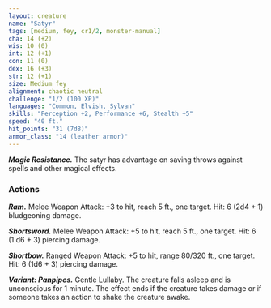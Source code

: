 ```yaml
---
layout: creature
name: "Satyr"
tags: [medium, fey, cr1/2, monster-manual]
cha: 14 (+2)
wis: 10 (0)
int: 12 (+1)
con: 11 (0)
dex: 16 (+3)
str: 12 (+1)
size: Medium fey
alignment: chaotic neutral
challenge: "1/2 (100 XP)"
languages: "Common, Elvish, Sylvan"
skills: "Perception +2, Performance +6, Stealth +5"
speed: "40 ft."
hit_points: "31 (7d8)"
armor_class: "14 (leather armor)"
---
```


***Magic Resistance.*** The satyr has advantage on saving throws against spells and other magical effects.

### Actions

***Ram.*** Melee Weapon Attack: +3 to hit, reach 5 ft., one target. Hit: 6 (2d4 + 1) bludgeoning damage.

***Shortsword.*** Melee Weapon Attack: +5 to hit, reach 5 ft., one target. Hit: 6 (1 d6 + 3) piercing damage.

***Shortbow.*** Ranged Weapon Attack: +5 to hit, range 80/320 ft., one target. Hit: 6 (1d6 + 3) piercing damage.

***Variant: Panpipes.*** Gentle Lullaby. The creature falls asleep and is unconscious for 1 minute. The effect ends if the creature takes damage or if someone takes an action to shake the creature awake.
